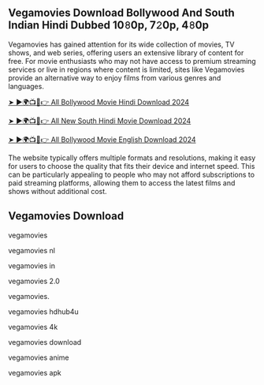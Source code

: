 ## Vegamovies Download Bollywood And South Indian Hindi Dubbed 10𝟾0p, 7𝟸0p, 4𝟾0p
Vegamovies has gained attention for its wide collection of movies, TV shows, and web series, offering users an extensive library of content for free. For movie enthusiasts who may not have access to premium streaming services or live in regions where content is limited, sites like Vegamovies provide an alternative way to enjoy films from various genres and languages. 



[➤ ►🌍📺📱👉  All Bollywood Movie Hindi Download 2024](https://zoseme.com/how-to-choose-the-right-life-insurance-policy-for-your-family/)

[➤ ►🌍📺📱👉 All New South Hindi Movie Download 2024](https://zoseme.com/how-to-choose-the-right-life-insurance-policy-for-your-family/)

[➤ ►🌍📺📱👉 All Bollywood Movie English Download 2024](https://zoseme.com/how-to-choose-the-right-life-insurance-policy-for-your-family/)

The website typically offers multiple formats and resolutions, making it easy for users to choose the quality that fits their device and internet speed. This can be particularly appealing to people who may not afford subscriptions to paid streaming platforms, allowing them to access the latest films and shows without additional cost.

## Vegamovies Download

vegamovies

vegamovies nl

vegamovies in

vegamovies 2.0

vegamovies.

vegamovies hdhub4u

vegamovies 4k

vegamovies download

vegamovies anime

vegamovies apk



